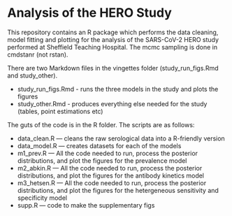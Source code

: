 # Analysis of the HERO Study

This repository contains an R package which performs the data cleaning, model fitting and plotting for the analysis of the SARS-CoV-2 HERO study performed at Sheffield Teaching Hospital. The mcmc sampling is done in cmdstanr (not rstan). 

There are two Markdown files in the vingettes folder (study_run_figs.Rmd and study_other).
* study_run_figs.Rmd - runs the three models in the study and plots the figures
* study_other.Rmd - produces everything else needed for the study (tables, point estimations etc)

The guts of the code is in the R folder. The scripts are as follows:
* data_clean.R — cleans the raw serological data into a R-friendly version
* data_model.R — creates datasets for each of the models
* m1_prev.R — All the code needed to run, process the posterior distributions, and plot the figures for the prevalence model
* m2_abkin.R — All the code needed to run, process the posterior distributions, and plot the figures for the antibody kinetics model
* m3_hetsen.R — All the code needed to run, process the posterior distributions, and plot the figures for the hetergeneous sensitivity and specificity model
* supp.R — code to make the supplementary figs